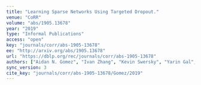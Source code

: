 ```yaml
---
title: "Learning Sparse Networks Using Targeted Dropout."
venue: "CoRR"
volume: "abs/1905.13678"
year: "2019"
type: "Informal Publications"
access: "open"
key: "journals/corr/abs-1905-13678"
ee: "http://arxiv.org/abs/1905.13678"
url: "https://dblp.org/rec/journals/corr/abs-1905-13678"
authors: ["Aidan N. Gomez", "Ivan Zhang", "Kevin Swersky", "Yarin Gal", "Geoffrey E. Hinton"]
sync_version: 3
cite_key: "journals/corr/abs-1905-13678/Gomez/2019"
---
```

